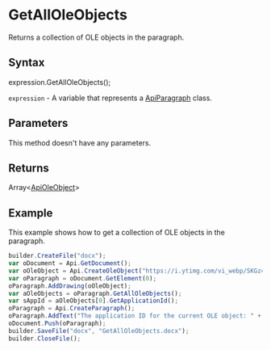 # GetAllOleObjects

Returns a collection of OLE objects in the paragraph.

## Syntax

expression.GetAllOleObjects();

`expression` - A variable that represents a [ApiParagraph](../ApiParagraph.md) class.

## Parameters

This method doesn't have any parameters.

## Returns

Array<[ApiOleObject](../../ApiOleObject/ApiOleObject.md)>

## Example

This example shows how to get a collection of OLE objects in the paragraph.

```javascript
builder.CreateFile("docx");
var oDocument = Api.GetDocument();
var oOleObject = Api.CreateOleObject("https://i.ytimg.com/vi_webp/SKGz4pmnpgY/sddefault.webp", 130 * 36000, 90 * 36000, "https://youtu.be/SKGz4pmnpgY", "asc.{38E022EA-AD92-45FC-B22B-49DF39746DB4}");
var oParagraph = oDocument.GetElement(0);
oParagraph.AddDrawing(oOleObject);
var aOleObjects = oParagraph.GetAllOleObjects();
var sAppId = aOleObjects[0].GetApplicationId();
oParagraph = Api.CreateParagraph();
oParagraph.AddText("The application ID for the current OLE object: " + sAppId);
oDocument.Push(oParagraph);
builder.SaveFile("docx", "GetAllOleObjects.docx");
builder.CloseFile();
```